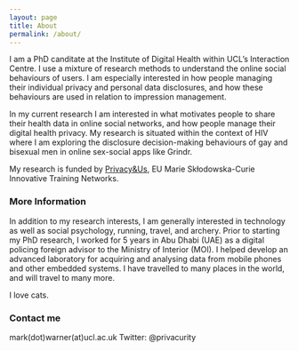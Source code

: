 ```yaml
---
layout: page
title: About
permalink: /about/
---
```


I am a PhD canditate at the Institute of Digital Health within UCL’s Interaction Centre. I use a mixture of research methods to understand the online social behaviours of users. I am especially interested in how people managing their individual privacy and personal data disclosures, and how these behaviours are used in relation to impression management. 

In my current research I am interested in what motivates people to share their health data in online social networks, and how people manage their digital health privacy. My research is situated within the context of HIV where I am exploring the disclosure decision-making behaviours of gay and bisexual men in online sex-social apps like Grindr.

My research is funded by <a href="https://privacyus.eu">Privacy&Us</a>, EU Marie Skłodowska-Curie Innovative Training Networks.

### More Information

In addition to my research interests, I am generally interested in technology as well as social psychology, running, travel, and archery. Prior to starting my PhD research, I worked for 5 years in Abu Dhabi (UAE) as a digital policing foreign advisor to the Ministry of Interior (MOI). I helped develop an advanced laboratory for acquiring and analysing data from mobile phones and other embedded systems. I have travelled to many places in the world, and will travel to many more. 

I love cats.

### Contact me

mark(dot)warner(at)ucl.ac.uk
Twitter: @privacurity